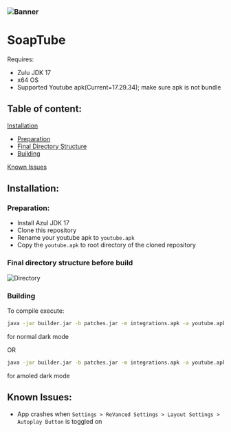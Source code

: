 ### ![Banner](https://user-images.githubusercontent.com/80191638/183302385-0714ffc2-8c60-4c90-8f6e-342c8eebab51.jpg)

# SoapTube
Requires:
- Zulu JDK 17
- x64 OS
- Supported Youtube apk(Current=17.29.34); make sure apk is not bundle

## Table of content:
[Installation](#installation)
- [Preparation](#preparation)
- [Final Directory Structure](#fd)
- [Building](#building)

[Known Issues](#known_issues)

## Installation:
### Preparation:

- Install Azul JDK 17
- Clone this repository
- Rename your youtube apk to ```youtube.apk```
- Copy the ```youtube.apk``` to root directory of the cloned repository
<a name="fd"/>

### Final directory structure before build
![Directory](https://user-images.githubusercontent.com/80191638/183302014-fa0f28d5-59aa-41f5-be13-33645d51bc1e.png)


### Building
To compile execute:

```bat
java -jar builder.jar -b patches.jar -m integrations.apk -a youtube.apk -o soaptube.apk -e amoled 
```
for normal dark mode

OR

```bat
java -jar builder.jar -b patches.jar -m integrations.apk -a youtube.apk -o soaptube.apk 
``` 
for amoled dark mode

<a name="known_issues"/>

## Known Issues:

- App crashes when ```Settings > ReVanced Settings > Layout Settings > Autoplay Button``` is toggled on
